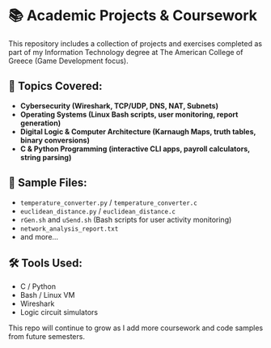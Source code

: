 # 📚 Academic Projects & Coursework

This repository includes a collection of projects and exercises completed as part of my Information Technology degree at The American College of Greece (Game Development focus).

## 🧠 Topics Covered:
- **Cybersecurity (Wireshark, TCP/UDP, DNS, NAT, Subnets)**
- **Operating Systems (Linux Bash scripts, user monitoring, report generation)**
- **Digital Logic & Computer Architecture (Karnaugh Maps, truth tables, binary conversions)**
- **C & Python Programming (interactive CLI apps, payroll calculators, string parsing)**

## 🧾 Sample Files:
- `temperature_converter.py` / `temperature_converter.c`
- `euclidean_distance.py` / `euclidean_distance.c`
- `rGen.sh` and `uSend.sh` (Bash scripts for user activity monitoring)
- `network_analysis_report.txt`
- and more...

## 🛠️ Tools Used:
- C / Python  
- Bash / Linux VM  
- Wireshark  
- Logic circuit simulators

This repo will continue to grow as I add more coursework and code samples from future semesters.
